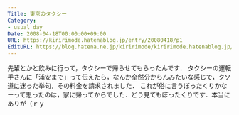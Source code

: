 ```yaml
---
Title: 東京のタクシー
Category:
- usual day
Date: 2008-04-18T00:00:00+09:00
URL: https://kiririmode.hatenablog.jp/entry/20080418/p1
EditURL: https://blog.hatena.ne.jp/kiririmode/kiririmode.hatenablog.jp/atom/entry/8454420450078215081
---
```



先輩とかと飲みに行って，タクシーで帰らせてもらったんです．
タクシーの運転手さんに「浦安まで」って伝えたら，なんか全然分からんみたいな感じで，クソ道に迷った挙句，その料金を請求されました．
これが俗に言うぼったくりかなーって思ったのは，家に帰ってからでした．どう見てもぼったくりです．本当にありが（ｒｙ
